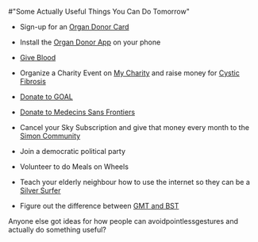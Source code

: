 #"Some Actually Useful Things You Can Do Tomorrow"


 <ul><li>Sign-up for an <a href="http://www.ika.ie/index.php?option=com_facileforms&amp;Itemid=50">Organ Donor Card</a><p /></li><li>Install the <a href="http://www.ika.ie/index.php?option=content&amp;task=view&amp;id=165">Organ Donor App</a> on your phone<p /> </li><li><a href="http://giveblood.ie/">Give Blood</a><p /></li><li>Organize a Charity Event on <a href="http://www.mycharity.ie/">My Charity</a> and raise money for <a href="http://www.cfireland.ie/">Cystic Fibrosis</a><p /> </li><li><a href="http://www.goal.ie/">Donate to GOAL</a><p /></li><li><a href="http://www.msf.ie/">Donate to Medecins Sans Frontiers</a><p /></li><li>Cancel your Sky Subscription and give that money every month to the <a href="http://www.simon.ie/index.php?page=home">Simon Community</a><p /> </li><li>Join a democratic political party<p /></li><li>Volunteer to do Meals on Wheels<p /></li><li>Teach your elderly neighbour how to use the internet so they can be a <a href="http://www.irishtimes.com/newspaper/breaking/2011/0727/breaking39.html">Silver Surfer</a><p /> </li><li>Figure out the difference between <a href="http://wwp.greenwichmeantime.com/time-zone/europe/uk/time/british-summer-time/">GMT and BST</a></li></ul><p /><div>Anyone else got ideas for how people can avoidpointlessgestures and actually do something useful?</div>
 